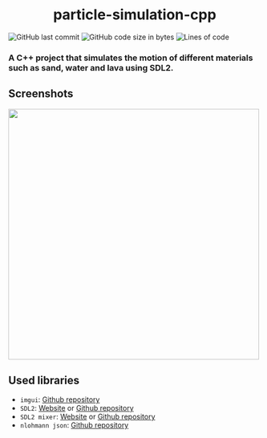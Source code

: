 <h1 align="center">particle-simulation-cpp</h1>

![GitHub last commit](https://img.shields.io/github/last-commit/alexandreaero/particle-simulation-cpp)
![GitHub code size in bytes](https://img.shields.io/github/languages/code-size/alexandreaero/particle-simulation-cpp)
![Lines of code](https://img.shields.io/tokei/lines/github/alexandreaero/particle-simulation-cpp)

### A C++ project that simulates the motion of different materials such as sand, water and lava using SDL2.

## Screenshots
<img src="https://github.com/AlexandreAero/particle-simulation-cpp/assets/66020831/423f1891-3521-4a0d-8a6f-264e16b4664b" width="500" height="500">

## Used libraries
- ``imgui``: [Github repository](https://github.com/ocornut/imgui)
- ``SDL2``: [Website](https://www.libsdl.org/) or [Github repository](https://github.com/libsdl-org/SDL)
- ``SDL2 mixer``: [Website](https://www.libsdl.org/projects/mixer/) or [Github repository](https://github.com/libsdl-org/SDL_mixer)
- ``nlohmann json``: [Github repository](https://github.com/nlohmann/json)
